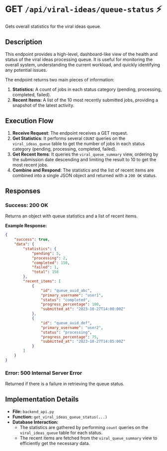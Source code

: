 # GET `/api/viral-ideas/queue-status` ⚡

Gets overall statistics for the viral ideas queue.

## Description

This endpoint provides a high-level, dashboard-like view of the health and status of the viral ideas processing queue. It is useful for monitoring the overall system, understanding the current workload, and quickly identifying any potential issues.

The endpoint returns two main pieces of information:

1.  **Statistics:** A count of jobs in each status category (pending, processing, completed, failed).
2.  **Recent Items:** A list of the 10 most recently submitted jobs, providing a snapshot of the latest activity.

## Execution Flow

1.  **Receive Request**: The endpoint receives a GET request.
2.  **Get Statistics**: It performs several `COUNT` queries on the `viral_ideas_queue` table to get the number of jobs in each status category (pending, processing, completed, failed).
3.  **Get Recent Items**: It queries the `viral_queue_summary` view, ordering by the submission date descending and limiting the result to 10 to get the most recent jobs.
4.  **Combine and Respond**: The statistics and the list of recent items are combined into a single JSON object and returned with a `200 OK` status.

## Responses

### Success: 200 OK

Returns an object with queue statistics and a list of recent items.

**Example Response:**

```json
{
    "success": true,
    "data": {
        "statistics": {
            "pending": 5,
            "processing": 2,
            "completed": 150,
            "failed": 1,
            "total": 158
        },
        "recent_items": [
            {
                "id": "queue_uuid_abc",
                "primary_username": "user1",
                "status": "completed",
                "progress_percentage": 100,
                "submitted_at": "2023-10-27T14:00:00Z"
            },
            {
                "id": "queue_uuid_def",
                "primary_username": "user2",
                "status": "processing",
                "progress_percentage": 75,
                "submitted_at": "2023-10-27T14:05:00Z"
            }
        ]
    }
}
```

### Error: 500 Internal Server Error

Returned if there is a failure in retrieving the queue status.

## Implementation Details

-   **File:** `backend_api.py`
-   **Function:** `get_viral_ideas_queue_status(...)`
-   **Database Interaction:**
    -   The statistics are gathered by performing `count` queries on the `viral_ideas_queue` table for each status.
    -   The recent items are fetched from the `viral_queue_summary` view to efficiently get the necessary data.
